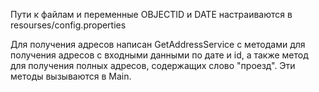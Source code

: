 Пути к файлам и переменные OBJECTID и DATE настраиваются в resourses/config.properties

Для получения адресов написан GetAddressService с методами для получения 
адресов с входными данными по дате и id, а также метод для получения 
полных адресов, содержащих слово "проезд".
Эти методы вызываются в Main.